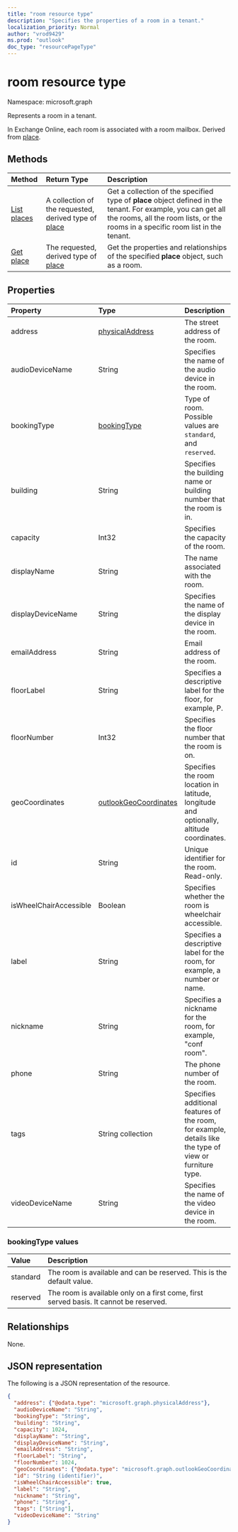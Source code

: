 ```yaml
---
title: "room resource type"
description: "Specifies the properties of a room in a tenant."
localization_priority: Normal
author: "vrod9429"
ms.prod: "outlook"
doc_type: "resourcePageType"
---
```


# room resource type

Namespace: microsoft.graph

Represents a room in a tenant. 

In Exchange Online, each room is associated with a room mailbox. Derived from [place](place.md).

## Methods

| Method                              | Return Type                  | Description |
|:------------------------------------|:-----------------------------|:--------|
| [List places](../api/place-list.md) | A collection of the requested, derived type of [place](place.md) | Get a collection of the specified type of **place** object defined in the tenant. For example, you can get all the rooms, all the room lists, or the rooms in a specific room list in the tenant. |
| [Get place](../api/place-get.md)    | The requested, derived type of [place](place.md)            | Get the properties and relationships of the specified **place** object, such as a room. |

## Properties

| Property               | Type                                              | Description |
|:-----------------------|:--------------------------------------------------|:--|
| address                | [physicalAddress](physicaladdress.md)             | The street address of the room. |
| audioDeviceName        | String                                            | Specifies the name of the audio device in the room. |
| bookingType            | [bookingType](#bookingtype-values)                | Type of room. Possible values are `standard`, and `reserved`. |
| building               | String                                            | Specifies the building name or building number that the room is in. |
| capacity               | Int32                                             | Specifies the capacity of the room. |
| displayName            | String                                            | The name associated with the room. |
| displayDeviceName      | String                                            | Specifies the name of the display device in the room. |
| emailAddress           | String                                            | Email address of the room. |
| floorLabel             | String                                            | Specifies a descriptive label for the floor, for example, P. |
| floorNumber            | Int32                                             | Specifies the floor number that the room is on. |
| geoCoordinates         | [outlookGeoCoordinates](outlookgeocoordinates.md) | Specifies the room location in latitude, longitude and optionally, altitude coordinates. |
| id                     | String                                            | Unique identifier for the room. Read-only. |
| isWheelChairAccessible | Boolean                                           | Specifies whether the room is wheelchair accessible. |
| label                  | String                                            | Specifies a descriptive label for the room, for example, a number or name. |
| nickname               | String                                            | Specifies a nickname for the room, for example, "conf room". |
| phone                  | String                                            | The phone number of the room. |
| tags                   | String collection                                 | Specifies additional features of the room, for example, details like the type of view or furniture type. |
| videoDeviceName        | String                                            | Specifies the name of the video device in the room. |

### bookingType values

| Value    | Description                                               |
|:---------|:----------------------------------------------------------|
| standard | The room is available and can be reserved. This is the default value. |
| reserved | The room is available only on a first come, first served basis. It cannot be reserved.|

## Relationships

None.

## JSON representation

The following is a JSON representation of the resource.

<!-- {
  "blockType": "resource",
  "optionalProperties": [

  ],
  "@odata.type": "microsoft.graph.room",
  "baseType": ""
}-->

```json
{
  "address": {"@odata.type": "microsoft.graph.physicalAddress"},
  "audioDeviceName": "String",
  "bookingType": "String",
  "building": "String",
  "capacity": 1024,
  "displayName": "String",
  "displayDeviceName": "String",
  "emailAddress": "String",
  "floorLabel": "String",
  "floorNumber": 1024,
  "geoCoordinates": {"@odata.type": "microsoft.graph.outlookGeoCoordinates"},
  "id": "String (identifier)",
  "isWheelChairAccessible": true,
  "label": "String",
  "nickname": "String",
  "phone": "String",
  "tags": ["String"],
  "videoDeviceName": "String"
}
```

<!-- uuid: 16cd6b66-4b1a-43a1-adaf-3a886856ed98
2019-02-04 14:57:30 UTC -->
<!-- {
  "type": "#page.annotation",
  "description": "room resource",
  "keywords": "",
  "section": "documentation",
  "tocPath": ""
}-->

